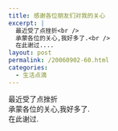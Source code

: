 ```yaml
---
title: 感谢各位朋友们对我的关心
excerpt: |
  最近受了点挫折<br />
  承蒙各位的关心,我好多了.<br />
  在此谢过....
layout: post
permalink: /20060902-60.html
categories:
  - 生活点滴
---
```

最近受了点挫折  
承蒙各位的关心,我好多了.  
在此谢过.